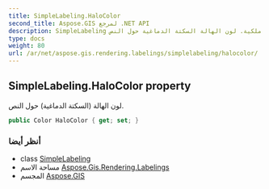 ```yaml
---
title: SimpleLabeling.HaloColor
second_title: Aspose.GIS لمرجع .NET API
description: SimpleLabeling ملكية. لون الهالة السكتة الدماغية حول النص.
type: docs
weight: 80
url: /ar/net/aspose.gis.rendering.labelings/simplelabeling/halocolor/
---
```

## SimpleLabeling.HaloColor property

لون الهالة (السكتة الدماغية) حول النص.

```csharp
public Color HaloColor { get; set; }
```

### أنظر أيضا

* class [SimpleLabeling](../)
* مساحة الاسم [Aspose.Gis.Rendering.Labelings](../../simplelabeling/)
* المجسم [Aspose.GIS](../../../)


